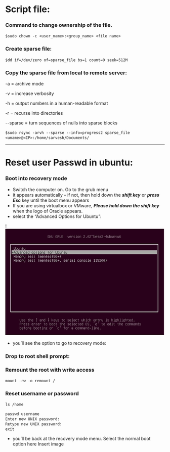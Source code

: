 # Script file:
### Command to change ownership of the file.
```
$sudo chown -c <user_name>:<group_name> <file name>
```
### Create sparse file:
```
$dd if=/dev/zero of=sparse_file bs=1 count=0 seek=512M
``` 
### Copy the sparse file from local to remote server:
-a = archive mode

-v = increase verbosity

-h = output numbers in a human-readable format

-r = recurse into directories

--sparse = turn sequences of nulls into sparse blocks
```
$sudo rsync -arvh --sparse --info=progress2 sparse_file <uname>@<IP>:/home/sarvesh/Documents/
```
---
# Reset user Passwd in ubuntu:
### Boot into recovery mode
* Switch the computer on. Go to the grub menu
* it appears automatically – if not, then hold down the ***shift key*** or ***press Esc*** key until the boot menu appears
* If you are using virtualbox or VMware, ***Please hold down the shift key*** when the logo of Oracle appears.
* select the “Advanced Options for Ubuntu”:

!![grub menu image](/reset_pass_image/Grub_menu.png "Text to show on mouseover")

* you’ll see the option to go to recovery mode:

### Drop to root shell prompt:
### Remount the root with write access
```
mount -rw -o remount /
```
### Reset username or password
```
ls /home
```
```
passwd username
Enter new UNIX password:
Retype new UNIX password:
exit
```
* you’ll be back at the recovery mode menu. Select the normal boot option here
Insert image
